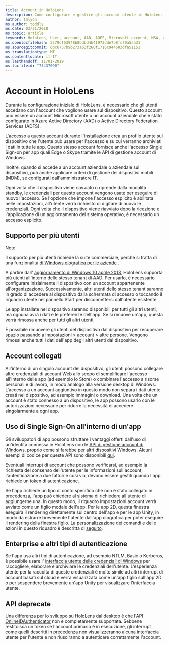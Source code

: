 ```yaml
---
title: Account in HoloLens
description: Come configurare e gestire gli account utente in HoloLens.
author: tmlyon
ms.author: toddly
ms.date: 03/21/2018
ms.topic: article
keywords: HoloLens, User, account, AAD, ADFS, Microsoft account, MSA, Credentials
ms.openlocfilehash: 5579cf53948b8bdbd4b41973dde7b8fc70a5aa31
ms.sourcegitcommit: 6bc6757b9b273a63f260f1716c944603dfa51151
ms.translationtype: MT
ms.contentlocale: it-IT
ms.lasthandoff: 11/01/2019
ms.locfileid: "73437090"
---
```

# <a name="accounts-on-hololens"></a>Account in HoloLens

Durante la configurazione iniziale di HoloLens, è necessario che gli utenti accedano con l'account che vogliono usare sul dispositivo. Questo account può essere un account Microsoft utente o un account aziendale che è stato configurato in Azure Active Directory (AAD) o Active Directory Federation Services (ADFS).

L'accesso a questo account durante l'installazione crea un profilo utente sul dispositivo che l'utente può usare per l'accesso e su cui verranno archiviati i dati in tutte le app. Questo stesso account fornisce anche l'accesso Single Sign-on per app quali Edge o Skype tramite le API di gestione account di Windows.

Inoltre, quando si accede a un account aziendale o aziendale sul dispositivo, può anche applicare criteri di gestione dei dispositivi mobili (MDM), se configurati dall'amministratore IT.

Ogni volta che il dispositivo viene riavviato o riprende dalla modalità standby, le credenziali per questo account vengono usate per eseguire di nuovo l'accesso. Se l'opzione che impone l'accesso esplicito è abilitata nelle impostazioni, all'utente verrà richiesto di digitare di nuovo le credenziali. Ogni volta che il dispositivo viene riavviato dopo la ricezione e l'applicazione di un aggiornamento del sistema operativo, è necessario un accesso esplicito.

## <a name="multi-user-support"></a>Supporto per più utenti

>[!NOTE]
>Il supporto per più utenti richiede la suite commerciale, perché si tratta di una funzionalità [di Windows olografica per le aziende](https://docs.microsoft.com/hololens/hololens-upgrade-enterprise) .

A partire dall' [aggiornamento di Windows 10 aprile 2018](release-notes-april-2018.md), HoloLens supporta più utenti all'interno dello stesso tenant di AAD. Per usarlo, è necessario configurare inizialmente il dispositivo con un account appartenente all'organizzazione. Successivamente, altri utenti dello stesso tenant saranno in grado di accedere al dispositivo dalla schermata di accesso o toccando il riquadro utente nel pannello Start per disconnettersi dall'utente esistente. 

Le app installate nel dispositivo saranno disponibili per tutti gli altri utenti, ma ognuna avrà i dati e le preferenze dell'app. Se si rimuove un'app, questa verrà rimossa anche per tutti gli altri utenti. 

È possibile rimuovere gli utenti del dispositivo dal dispositivo per recuperare spazio passando a Impostazioni > account > altre persone. Vengono rimossi anche tutti i dati dell'app degli altri utenti dal dispositivo. 

## <a name="linked-accounts"></a>Account collegati

All'interno di un singolo account del dispositivo, gli utenti possono collegare altre credenziali di account Web allo scopo di semplificare l'accesso all'interno delle app (ad esempio lo Store) o combinare l'accesso a risorse personali e di lavoro, in modo analogo alla versione desktop di Windows. L'accesso a un account aggiuntivo in questo modo non separa i dati utente creati nel dispositivo, ad esempio immagini o download. Una volta che un account è stato connesso a un dispositivo, le app possono usarlo con le autorizzazioni necessarie per ridurre la necessità di accedere singolarmente a ogni app.

## <a name="using-single-sign-on-within-an-app"></a>Uso di Single Sign-On all'interno di un'app

Gli sviluppatori di app possono sfruttare i vantaggi offerti dall'uso di un'identità connessa in HoloLens con le [API di gestione account di Windows](https://msdn.microsoft.com/library/windows/apps/xaml/windows.security.authentication.web.core.aspx), proprio come si farebbe per altri dispositivi Windows. Alcuni esempi di codice per queste API sono disponibili [qui](https://go.microsoft.com/fwlink/p/?LinkId=620621).

Eventuali interrupt di account che possono verificarsi, ad esempio la richiesta del consenso dell'utente per le informazioni sull'account, l'autenticazione a due fattori e così via, devono essere gestiti quando l'app richiede un token di autenticazione.

Se l'app richiede un tipo di conto specifico che non è stato collegato in precedenza, l'app può chiedere al sistema di richiedere all'utente di aggiungerne una. In questo modo, il riquadro Impostazioni account verrà avviato come un figlio modale dell'app. Per le app 2D, questa finestra eseguirà il rendering direttamente sul centro dell'app e per le app Unity, in modo da estrarre brevemente l'utente dall'app olografica per poter eseguire il rendering della finestra figlio. La personalizzazione dei comandi e delle azioni in questo riquadro è descritta di [seguito](https://msdn.microsoft.com/library/windows/apps/windows.ui.applicationsettings.webaccountcommand.aspx).

## <a name="enterprise-and-other-authentication"></a>Enterprise e altri tipi di autenticazione

Se l'app usa altri tipi di autenticazione, ad esempio NTLM, Basic o Kerberos, è possibile usare l' [interfaccia utente delle credenziali di Windows](https://msdn.microsoft.com/library/windows/apps/windows.security.credentials.ui.aspx) per raccogliere, elaborare e archiviare le credenziali dell'utente. L'esperienza utente per la raccolta di queste credenziali è molto simile ad altri interrupt di account basati sul cloud e verrà visualizzata come un'app figlio sull'app 2D o per sospendere brevemente un'app Unity per visualizzare l'interfaccia utente.

## <a name="deprecated-apis"></a>API deprecate

Una differenza per lo sviluppo su HoloLens dal desktop è che l'API [OnlineIDAuthenticator](https://msdn.microsoft.com/library/windows/apps/windows.security.authentication.onlineid.onlineidauthenticator.aspx) non è completamente supportata. Sebbene restituisca un token se l'account primario è in esecuzione, gli interrupt come quelli descritti in precedenza non visualizzeranno alcuna interfaccia utente per l'utente e non riusciranno a autenticare correttamente l'account.

